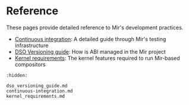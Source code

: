 # Reference
These pages provide detailed reference to Mir's development practices.

- [Continuous integration](continuous-integration.md): A detailed guide through Mir's testing infrastructure
- [DSO Versioning guide](dso_versioning_guide.md): How is ABI managed in the Mir project
- [Kernel requirements](kernel_requirements.md): The kernel features required to run Mir-based compositors


```{toctree}
:hidden:

dso_versioning_guide.md
continuous-integration.md
kernel_requirements.md
```
